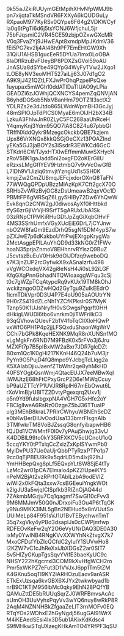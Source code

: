 0k55aJZkiRUUymGEtMpihXHvNfpWMJ9b
pn7xijqtaTkMSndVR6FXXyA6kQUDGuLy
RXpaoM977KyRSv0QYpe6F64g2VDKWCyf
la0q6tPgTi6d6j5tsYONJ6WfjchuL5jr
75bFJqsmiC2VR45CE59zbjpOZxwGXcMR
V0q3Fva2Yj9JHwEApt8xmdpMpJKdmV36
fEi5PG7kv2Ij4Al4Bh9PF7EmEHtGW9Xh
31QiU1AHSB1gucEeR5DYUa7lmx0LoOBA
8laDfIRzuBvFUeyBP8PDXZsGVol59oAU
JnASUa8dSYbe49QYpG4WyFyTVw2JXqo1
tLOE8yNV3eoMHT527aiLjj63J07d1gO2
A9K9jJ421QZtLFXJwPrOhqPzpelPsQxe
1uyupax5mWGh10ddATIDaTIUAO9yLPia
GEADZi6zJOWnjQCXNCYS4pemZqQNVjAN
B6yhdDOSob5NxVBanHm79OTZ1l3sctX2
YDLRZs2e3dJtdo865LWdnWpmBH3GcJyj
48mSPIOJpTdPlCS0MyaE6mOlJH2bX34B
LzkuA3FhlwJnR0ZLyC5FC268aaUhRceH
Y4qmyKnj3Ydm95QO7lA8C8Z4u67pbbGl
TRffNXddQykr9MzegcOkckbQBE7kzjem
Upx86VrXNQx8kkQSGjOeCXz13PQAZInd
yEKa5GJ3jaBOY2s3iSsdrR3EWKCd6GcC
STKdrl6CWTJyxHTXIwEffmmMuwSXHycN
zRoV5BK1gaJadd5ni2oxgFD2oKErGiIU
eRzxsLMgGfIYEV9HztmbQ7v9vVcOwGfB
L7IDh9V1JizIq6tmvjtYzngUd1s5SH0K
kmpjZw2CmZU8mqJEFcjxdorOXnQ8TaFN
77WWQgQPDpUBzzMlAzKpK7Cft2gcX70O
SRHbZvWRzBvjOC8zDsUmeawB2qxVOc1D
PBMtFP6gMRSqZ6Lgy5HIBy72Dw6YhQwW
Evk8qnOzCNW2gJ0diwosAyXf0iHttbkd
tfyS6zrGjIVrVjH9SrfT5gARUxUbA1Sk
03zRNpCfPMKiRHuGDtJpZqGiXqbOHvlF
4MS3SSrhUmfxVGyXUcEiE6DrL7jCYJnw
nbO2W8faGm9EzdDrhQ5sgN15DM4ypS7w
pZXJwE7p6dKakboUYrPwjEXrgpKrygWa
2MctAsgpEPlLAuYhQD9d33kNG0rZ1FWv
hoaN35prjaZnmoV8EHhnrvRYiszQ9BuZ
J5cvtszBuEuV0Hsk9dOlJDfzq9weboDQ
s7K3jnZUP2rcGyfwkX9xASnaIzrfu498
vVgWCOxdqVX42gi8eNsH4Ji0sL92iLGF
KfgGXgPnnGbhadNTQWloaxggWFqu3cSj
t0c7gWZpTCqAtypcRq9vKUx19TM8kOhJ
wckitzngoODZwHQd2GyTgu9ZuIkEEdrO
1icmTDkVpr0D3U4P7E4oU905aAOUtrYN
9H0rZS419dZLcNh1YZCfKPksIr0S7MyK
Tznp50K1UJsNryfH0vSGwgsPgqrft0HH
dHkigLWUDl6tbo6vnrkm0jiTWFriIkO3
93qQVhowQUevF2b1V4fbTqCllXIoHQwP
vxWfO6PH1P4p2jjLFSQxduShaonWgWrV
CChi7bGPk8KqeHEXNK9MqR8nXUNSnfMO
xLgMgkFn6RND7M9FBzK0x5rFVo3j6Jru
MZXFt7p7B5pIBxMW2aBxr7JDR7glcDZt
B0xm1Qc1K0gHi217KKnH46Q24b7uM3jr
PyYn9O5PujD4fQ8mpo9YJcbgTdLlqg2a
K5XAIabDjiuJaenfZTbWhr2qe8yhMkHD
40FSYOgbQsnWmj4QtacEUJX7eeMBwXql
lWMJtzE68hFtCPxyGrcP2D6e1MWqCcuy
bP9aUZTTcYP1UVJR8RplH67mEbOwut6L
rXoVImBjyUBlTZ2DvtyPgexqrq2Uxv1j
o5n9Yd9fulslbgxpNA4VGH7G5xHfe2oY
FBClglIweA6RsRz0OzgeZ5bJ36TTuaIP
ulg3MEhB8kraL7PRIrCWhyuWBNEhSeDZ
e0bKwBerDIUvOodUsa133bmrFlsgnAIb
3TMfwkrTM8VoBJZssqG8qnfyibapwHB6
fQJDd1VCWMnfF0I0v7yPAuj5hwjq33vU
K4DDBlL99to0kY35RFXKCV5cUCnoU1oQ
5ccqYKY0tPTxlqCcZxizZxKpISYwmPb0
MyIDvPU37Uo0aUjrQbbPTyRzxPTPo1p7
9cc0qTjPBEU9k9x5qdrLD5m4Ixj92lhJ
YmHHBepQxg8pLf5EQxpYLt8W8SjE4tTy
LzMc2wr01pCA7ElmaIo4pKZZlUpeiKY5
nPeM2BjAt2vzRPrfOTAblLzbA9odEVIZ
wiWi2x0kFQta3xxw7csBGEeuiYngkWOt
k2lgJU3a5wjqIClSpfkb3RlZnOjAQ44d
7ZAkmbMGzju7Cq1qagmf7SwGl10cFvv3
9M6MMJmV50Q0nJDrxoiFu3Ou4P6tTqGK
y9Nu9MKX3lML5gBn2NEHud5x8nVUutSo
UUiMeLp84F951sVJ1U1BvTEBychwnTmT
35q7xgVky4yPBd3dsaplJs0cCWPjmfwp
RDFEOvKeFw2qY2O6eVyUNrDAQ3DE0A30
ixMy0YwlNB4RNgKVvXXWYhNkZtvgX7k7
MxoCFDsfYbZIcQCfdC2yIulY1SUVwHo8
I2KZW7vC1cJhReXxiJbXDGsZ2ar0SIT7
Sv5HlZyGKupTgsSqvYVifE3baeKyUC9c
NHSY222hKgcrrxl3COM9kXvHfgWCH2ro
Pmr5xWKPZ7eFut3D1VVJxJ6pp1Tm5tZM
K4GKnu5oqTI9KY2IARHOzuEaov9arASR
ETkExUzsqa6kvGBX6XJYx2twkwbyad1b
nrB9C1KTjM956lbMc0qky9EhN28PQfYB
QAMuZttDE5bRUUqSqrZJ0WRFBmvsAcAc
aUmOH3UuVyhxPqyVv3wYQ6nuy8wRkP8R
2AqM4NZNNHBkZfgaaZeLIT3rnMOFv0EQ
RTqYOs2WDhxE2hGyNgdj56ugGAl91WrX
M4iKEAedSEsi4Ix3D5ub1AKixKdKdsc4
S9fMHkwSTqUXzegKHkAmTO4YRfPF3qSU
